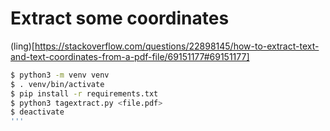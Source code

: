 # Extract some coordinates

(ling)[https://stackoverflow.com/questions/22898145/how-to-extract-text-and-text-coordinates-from-a-pdf-file/69151177#69151177]

```bash
$ python3 -m venv venv
$ . venv/bin/activate
$ pip install -r requirements.txt
$ python3 tagextract.py <file.pdf>
$ deactivate
'''
